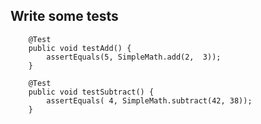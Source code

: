 ##  Write some tests

```
	@Test
	public void testAdd() {
		assertEquals(5, SimpleMath.add(2,  3));
	}
	
	@Test
	public void testSubtract() {
		assertEquals( 4, SimpleMath.subtract(42, 38));
	}
```
